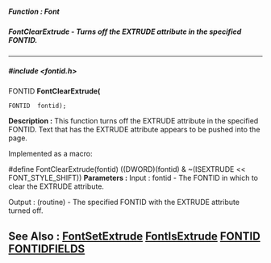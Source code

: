 ##### Function : Font
##### FontClearExtrude - Turns off the EXTRUDE attribute in the specified FONTID.
---
##### #include <fontid.h>
FONTID **FontClearExtrude(**

	FONTID  fontid);
**Description :**
This function turns off the EXTRUDE attribute in the specified FONTID.  Text 
that has the EXTRUDE attribute appears to be pushed into the page.

Implemented as a macro:

#define FontClearExtrude(fontid) ((DWORD)(fontid) & ~(ISEXTRUDE << 
FONT_STYLE_SHIFT))
**Parameters :**
Input :
fontid  -  The FONTID in which to clear the EXTRUDE attribute.

Output :
(routine)  -  The specified FONTID with the EXTRUDE attribute turned off.


**See Also :**
[FontSetExtrude](D:/md_files/FontSetExtrude.md)
[FontIsExtrude](D:/md_files/FontIsExtrude.md)
[FONTID](D:/md_files/FONTID.md)
[FONTIDFIELDS](D:/md_files/FONTIDFIELDS.md)
---
